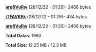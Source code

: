 [**arq8VuRw**](/data/arq8VuRw.txt) (28/12/22 - 01:26)- 2466 bytes

[**jTFAVKEk**](/data/jTFAVKEk.txt) (28/12/22 - 01:26)- 434 bytes

[**arq8VuRw**](/data/arq8VuRw.txt) (28/12/22 - 01:26)- 2466 bytes

**Total Datas**: 1980

**Total Size**: 12.25 MB / 12.3 MB